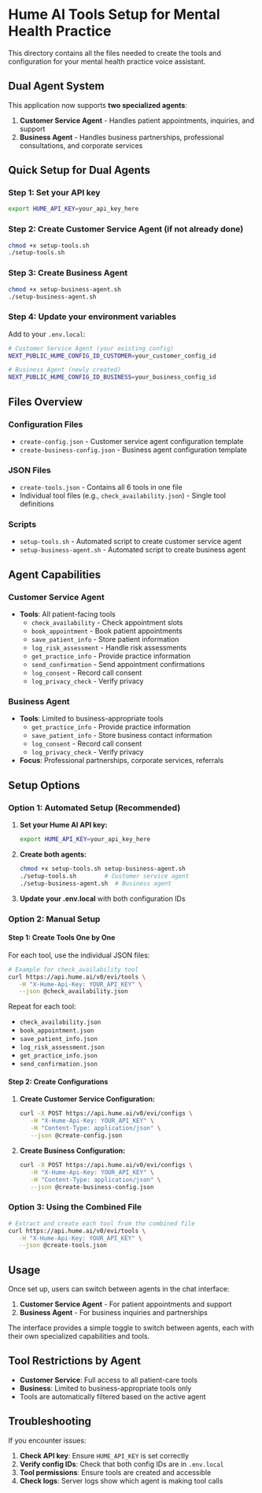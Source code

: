 # Hume AI Tools Setup for Mental Health Practice

This directory contains all the files needed to create the tools and configuration for your mental health practice voice assistant.

## Dual Agent System

This application now supports **two specialized agents**:

1. **Customer Service Agent** - Handles patient appointments, inquiries, and support
2. **Business Agent** - Handles business partnerships, professional consultations, and corporate services

## Quick Setup for Dual Agents

### Step 1: Set your API key
```bash
export HUME_API_KEY=your_api_key_here
```

### Step 2: Create Customer Service Agent (if not already done)
```bash
chmod +x setup-tools.sh
./setup-tools.sh
```

### Step 3: Create Business Agent
```bash
chmod +x setup-business-agent.sh
./setup-business-agent.sh
```

### Step 4: Update your environment variables
Add to your `.env.local`:
```bash
# Customer Service Agent (your existing config)
NEXT_PUBLIC_HUME_CONFIG_ID_CUSTOMER=your_customer_config_id

# Business Agent (newly created)
NEXT_PUBLIC_HUME_CONFIG_ID_BUSINESS=your_business_config_id
```

## Files Overview

### Configuration Files
- `create-config.json` - Customer service agent configuration template
- `create-business-config.json` - Business agent configuration template

### JSON Files
- `create-tools.json` - Contains all 6 tools in one file
- Individual tool files (e.g., `check_availability.json`) - Single tool definitions

### Scripts
- `setup-tools.sh` - Automated script to create customer service agent
- `setup-business-agent.sh` - Automated script to create business agent

## Agent Capabilities

### Customer Service Agent
- **Tools**: All patient-facing tools
  - `check_availability` - Check appointment slots
  - `book_appointment` - Book patient appointments
  - `save_patient_info` - Store patient information
  - `log_risk_assessment` - Handle risk assessments
  - `get_practice_info` - Provide practice information
  - `send_confirmation` - Send appointment confirmations
  - `log_consent` - Record call consent
  - `log_privacy_check` - Verify privacy

### Business Agent
- **Tools**: Limited to business-appropriate tools
  - `get_practice_info` - Provide practice information
  - `save_patient_info` - Store business contact information
  - `log_consent` - Record call consent
  - `log_privacy_check` - Verify privacy
- **Focus**: Professional partnerships, corporate services, referrals

## Setup Options

### Option 1: Automated Setup (Recommended)

1. **Set your Hume AI API key:**
   ```bash
   export HUME_API_KEY=your_api_key_here
   ```

2. **Create both agents:**
   ```bash
   chmod +x setup-tools.sh setup-business-agent.sh
   ./setup-tools.sh        # Customer service agent
   ./setup-business-agent.sh  # Business agent
   ```

3. **Update your .env.local** with both configuration IDs

### Option 2: Manual Setup

#### Step 1: Create Tools One by One

For each tool, use the individual JSON files:

```bash
# Example for check_availability tool
curl https://api.hume.ai/v0/evi/tools \
   -H "X-Hume-Api-Key: YOUR_API_KEY" \
   --json @check_availability.json
```

Repeat for each tool:
- `check_availability.json`
- `book_appointment.json`
- `save_patient_info.json`
- `log_risk_assessment.json`
- `get_practice_info.json`
- `send_confirmation.json`

#### Step 2: Create Configurations

1. **Create Customer Service Configuration:**
   ```bash
   curl -X POST https://api.hume.ai/v0/evi/configs \
      -H "X-Hume-Api-Key: YOUR_API_KEY" \
      -H "Content-Type: application/json" \
      --json @create-config.json
   ```

2. **Create Business Configuration:**
   ```bash
   curl -X POST https://api.hume.ai/v0/evi/configs \
      -H "X-Hume-Api-Key: YOUR_API_KEY" \
      -H "Content-Type: application/json" \
      --json @create-business-config.json
   ```

### Option 3: Using the Combined File

```bash
# Extract and create each tool from the combined file
curl https://api.hume.ai/v0/evi/tools \
   -H "X-Hume-Api-Key: YOUR_API_KEY" \
   --json @create-tools.json
```

## Usage

Once set up, users can switch between agents in the chat interface:

1. **Customer Service Agent** - For patient appointments and support
2. **Business Agent** - For business inquiries and partnerships

The interface provides a simple toggle to switch between agents, each with their own specialized capabilities and tools.

## Tool Restrictions by Agent

- **Customer Service**: Full access to all patient-care tools
- **Business**: Limited to business-appropriate tools only
- Tools are automatically filtered based on the active agent

## Troubleshooting

If you encounter issues:

1. **Check API key**: Ensure `HUME_API_KEY` is set correctly
2. **Verify config IDs**: Check that both config IDs are in `.env.local`
3. **Tool permissions**: Ensure tools are created and accessible
4. **Check logs**: Server logs show which agent is making tool calls
